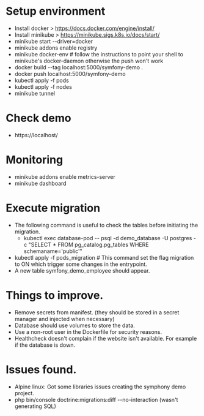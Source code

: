 # Setup environment
* Install docker > https://docs.docker.com/engine/install/
* Install minikube > https://minikube.sigs.k8s.io/docs/start/
* minikube start --driver=docker
* minikube addons enable registry
* minikube docker-env # follow the instructions to point your shell to minikube's docker-daemon otherwise the push won't work
* docker build --tag localhost:5000/symfony-demo .
* docker push localhost:5000/symfony-demo
* kubectl apply -f pods
* kubectl apply -f nodes
* minikube tunnel 

# Check demo
* https://localhost/

# Monitoring
* minikube addons enable metrics-server
* minikube dashboard

# Execute migration
* The following command is useful to check the tables before initiating the migration. 
  * kubectl exec database-pod -- psql -d demo_database -U postgres -c "SELECT * FROM pg_catalog.pg_tables WHERE schemaname='public'"
* kubectl apply -f pods_migration # This command set the flag migration to ON which trigger some changes in the entrypoint.
* A new table symfony_demo_employee should appear.

# Things to improve.
* Remove secrets from manifest. (they should be stored in a secret manager and injected when necessary)
* Database should use volumes to store the data.
* Use a non-root user in the Dockerfile for security reasons.
* Healthcheck doesn't complain if the website isn't available. For example if the database is down.

# Issues found.
* Alpine linux: Got some libraries issues creating the symphony demo project.
* php bin/console doctrine:migrations:diff --no-interaction (wasn't generating SQL)
